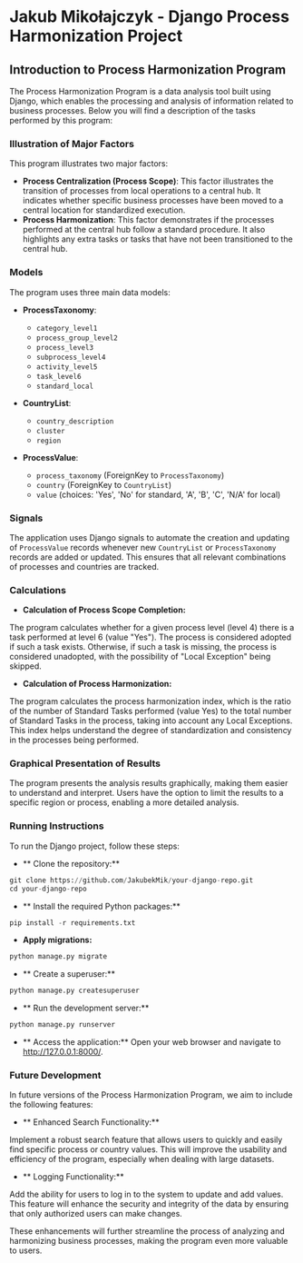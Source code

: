 # Jakub Mikołajczyk - Django Process Harmonization Project

## Introduction to Process Harmonization Program

The Process Harmonization Program is a data analysis tool built using Django, which enables the processing and analysis of information related to business processes. Below you will find a description of the tasks performed by this program:

### Illustration of Major Factors

This program illustrates two major factors:

- **Process Centralization (Process Scope)**: This factor illustrates the transition of processes from local operations to a central hub. It indicates whether specific business processes have been moved to a central location for standardized execution.
- **Process Harmonization**: This factor demonstrates if the processes performed at the central hub follow a standard procedure. It also highlights any extra tasks or tasks that have not been transitioned to the central hub.

### Models

The program uses three main data models:

- **ProcessTaxonomy**:
  - `category_level1`
  - `process_group_level2`
  - `process_level3`
  - `subprocess_level4`
  - `activity_level5`
  - `task_level6`
  - `standard_local`

- **CountryList**:
  - `country_description`
  - `cluster`
  - `region`

- **ProcessValue**:
  - `process_taxonomy` (ForeignKey to `ProcessTaxonomy`)
  - `country` (ForeignKey to `CountryList`)
  - `value` (choices: 'Yes', 'No' for standard, 'A', 'B', 'C', 'N/A' for local)

### Signals

The application uses Django signals to automate the creation and updating of `ProcessValue` records whenever new `CountryList` or `ProcessTaxonomy` records are added or updated. This ensures that all relevant combinations of processes and countries are tracked.

### Calculations

- **Calculation of Process Scope Completion:**

The program calculates whether for a given process level (level 4) there is a task performed at level 6 (value "Yes"). The process is considered adopted if such a task exists. Otherwise, if such a task is missing, the process is considered unadopted, with the possibility of "Local Exception" being skipped.

- **Calculation of Process Harmonization:**

The program calculates the process harmonization index, which is the ratio of the number of Standard Tasks performed (value Yes) to the total number of Standard Tasks in the process, taking into account any Local Exceptions. This index helps understand the degree of standardization and consistency in the processes being performed.

### Graphical Presentation of Results

The program presents the analysis results graphically, making them easier to understand and interpret. Users have the option to limit the results to a specific region or process, enabling a more detailed analysis.

### Running Instructions

To run the Django project, follow these steps:

- ** Clone the repository:**

```python
git clone https://github.com/JakubekMik/your-django-repo.git
cd your-django-repo
```

- ** Install the required Python packages:**
```python
pip install -r requirements.txt
```
- **Apply migrations:**

```python
python manage.py migrate
```
- ** Create a superuser:**

```python
python manage.py createsuperuser
```
- ** Run the development server:**

```python
python manage.py runserver
```

- ** Access the application:**
Open your web browser and navigate to http://127.0.0.1:8000/.

### Future Development

In future versions of the Process Harmonization Program, we aim to include the following features:

- ** Enhanced Search Functionality:** 

Implement a robust search feature that allows users to quickly and easily find specific process or country values. This will improve the usability and efficiency of the program, especially when dealing with large datasets.

- ** Logging Functionality:** 

Add the ability for users to log in to the system to update and add values. This feature will enhance the security and integrity of the data by ensuring that only authorized users can make changes.

These enhancements will further streamline the process of analyzing and harmonizing business processes, making the program even more valuable to users.